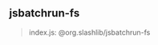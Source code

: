 
<br><a name="module_jsbatchrun-fs"></a>

## jsbatchrun-fs
> index.js: @org.slashlib/jsbatchrun-fs


